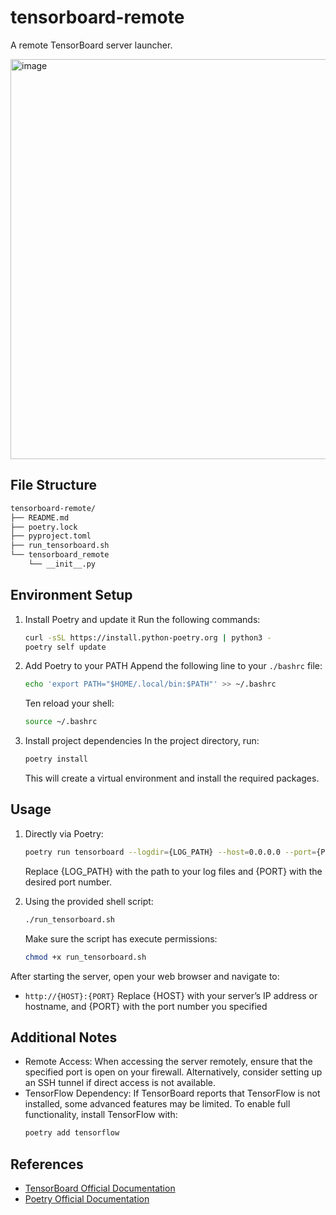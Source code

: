 # tensorboard-remote
A remote TensorBoard server launcher.

<img width="640" alt="image" src="https://github.com/user-attachments/assets/604d2503-33f4-4722-a01f-1c64325814bf" />


## File Structure
```bash
tensorboard-remote/
├── README.md
├── poetry.lock
├── pyproject.toml
├── run_tensorboard.sh
└── tensorboard_remote
    └── __init__.py
```


## Environment Setup
1. Install Poetry and update it
    Run the following commands:
    ```bash
    curl -sSL https://install.python-poetry.org | python3 -
    poetry self update
    ```

2. Add Poetry to your PATH
    Append the following line to your `./bashrc` file:
    ```bash
    echo 'export PATH="$HOME/.local/bin:$PATH"' >> ~/.bashrc
    ```
    Ten reload your shell:
    ```bash
    source ~/.bashrc
    ```

3. Install project dependencies
    In the project directory, run:
    ```bash
    poetry install
    ```
    This will create a virtual environment and install the required packages.



## Usage
1. Directly via Poetry:
    ```bash
    poetry run tensorboard --logdir={LOG_PATH} --host=0.0.0.0 --port={PORT}
    ```
    Replace {LOG_PATH} with the path to your log files and {PORT} with the desired port number.
    
2. Using the provided shell script:
   ```bash
   ./run_tensorboard.sh
   ```
   Make sure the script has execute permissions:
   ```bash
   chmod +x run_tensorboard.sh
   ```

After starting the server, open your web browser and navigate to:
- `http://{HOST}:{PORT}`
Replace {HOST} with your server’s IP address or hostname, and {PORT} with the port number you specified


## Additional Notes
- Remote Access:
    When accessing the server remotely, ensure that the specified port is open on your firewall. Alternatively, consider setting up an SSH tunnel if direct access is not available.
- TensorFlow Dependency:
    If TensorBoard reports that TensorFlow is not installed, some advanced features may be limited. To enable full functionality, install TensorFlow with:
    ```bash
    poetry add tensorflow
    ```

## References
- [TensorBoard Official Documentation][tensorboard]
- [Poetry Official Documentation][poetry]

[tensorboard]: https://www.tensorflow.org/tensorboard
[poetry]: https://python-poetry.org/docs/
